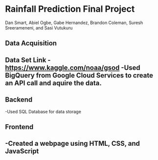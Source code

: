 # Rainfall Prediction Final Project
Dan Smart, Abiel Ogbe, Gabe Hernandez, Brandon Coleman, Suresh Sreerameneni, and Sasi Vutukuru

## Data Acquisition
Data Set Link - https://www.kaggle.com/noaa/gsod
-Used BigQuery from Google Cloud Services to create an API call and aquire the data.
-

## Backend
-Used SQL Database for data storage

## Frontend
-Created a webpage using HTML, CSS, and JavaScript
-
